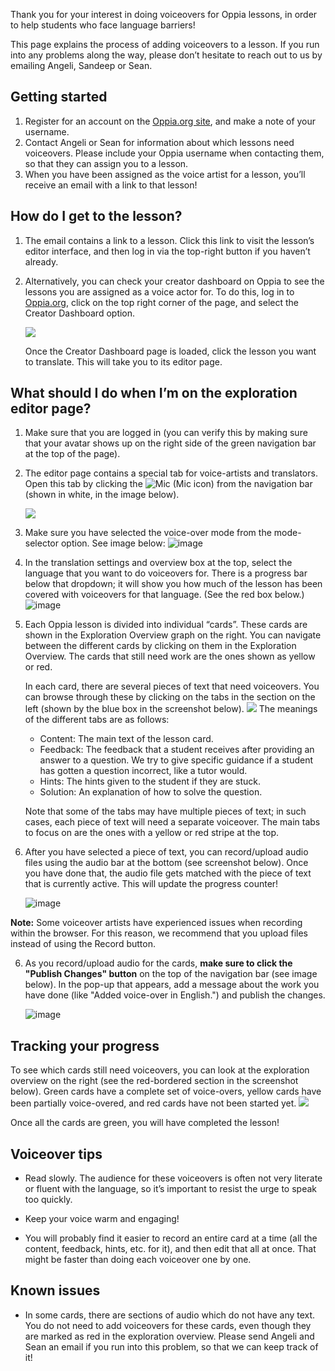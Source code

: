 Thank you for your interest in doing voiceovers for Oppia lessons, in order to help students who face language barriers! 

This page explains the process of adding voiceovers to a lesson. If you run into any problems along the way, please don’t hesitate to reach out to us by emailing Angeli, Sandeep or Sean.

## Getting started

1. Register for an account on the [Oppia.org site](https://www.oppia.org), and make a note of your username.
2. Contact Angeli or Sean for information about which lessons need voiceovers. Please include your Oppia username when contacting them, so that they can assign you to a lesson.
3. When you have been assigned as the voice artist for a lesson, you’ll receive an email with a link to that lesson!

## How do I get to the lesson?

1. The email contains a link to a lesson. Click this link to visit the lesson’s editor interface, and then log in via the top-right button if you haven’t already.
2. Alternatively, you can check your creator dashboard on Oppia to see the lessons you are assigned as a voice actor for. To do this, log in to [Oppia.org](https://www.oppia.org), click on the top right corner of the page, and select the Creator Dashboard option.
     
     ![](https://lh3.googleusercontent.com/9gdcXp4wMNA13vOAUx-heTDYn3iaklN9cRrzDLSZhmyJm2zaI_Y7D8ZdbKuw6zBPB1OhKV94bqKKdXRL_yMUeHfhrDKB9UhtnBhf2lXTdQiH7Mb7dQOw7nRTsU3ozgT2OzRSroPm)

   Once the Creator Dashboard page is loaded, click the lesson you want to translate. This will take you to its editor page.


## What should I do when I’m on the exploration editor page?

1. Make sure that you are logged in (you can verify this by making sure that your avatar shows up on the right side of the green navigation bar at the top of the page).

2. The editor page contains a special tab for voice-artists and translators. Open this tab by clicking the ![Mic](https://lh3.googleusercontent.com/DDb_FsYAy0kOUOKe2ULYcfDcoH0SNqwltI4gAxb7GGrIEeOxg6orUVrpgfsqBjy3rWmVFgp9UD5tiSZkJOlqiCOBW7fqJrpLgmmEzBmJMXGJjO9OEINECk-3FEO1zo2tTUdvH4Ca) (Mic icon) from the navigation bar (shown in white, in the image below).

    ![](https://lh6.googleusercontent.com/f6cJ_Usfj8jYm09VtaFXGRSpw8uftGyvLPI_mU5XYtuXLfhZQF7ha9HECNewl3OLxgQW-CIGTCUXZRNWg6JB7vp2Y1gZV87ahubzheuukm9g7drranA7HN64hRE44QI-FgHo4d_0)

3. Make sure you have selected the voice-over mode from the mode-selector option. See image below:
![image](https://user-images.githubusercontent.com/16653571/56873490-548d8700-6a50-11e9-8ddf-724d8773d859.png)


4. In the translation settings and overview box at the top, select the language that you want to do voiceovers for. There is a progress bar below that dropdown; it will show you how much of the lesson has been covered with voiceovers for that language. (See the red box below.)
![image](https://user-images.githubusercontent.com/16653571/56873610-2e1c1b80-6a51-11e9-971b-240cd843336d.png)

5. Each Oppia lesson is divided into individual “cards”. These cards are shown in the Exploration Overview graph on the right. You can navigate between the different cards by clicking on them in the Exploration Overview. The cards that still need work are the ones shown as yellow or red.
  
    In each card, there are several pieces of text that need voiceovers. You can browse through these by clicking on the tabs in the section on the left (shown by the blue box in the screenshot below).
    ![](https://user-images.githubusercontent.com/16653571/56985223-7fd5ba80-6ba5-11e9-8ebe-f5fc2b8b5dbe.png)
    The meanings of the different tabs are as follows:
    * Content: The main text of the lesson card.
    * Feedback: The feedback that a student receives after providing an answer to a question. We try to give specific guidance if a student has gotten a question incorrect, like a tutor would.
    * Hints: The hints given to the student if they are stuck.
    * Solution: An explanation of how to solve the question.

    Note that some of the tabs may have multiple pieces of text; in such cases, each piece of text will need a separate voiceover. The main tabs to focus on are the ones with a yellow or red stripe at the top.

5. After you have selected a piece of text, you can record/upload audio files using the audio bar at the bottom (see screenshot below). Once you have done that, the audio file gets matched with the piece of text that is currently active. This will update the progress counter!

    ![image](https://user-images.githubusercontent.com/16653571/55646262-5d47c000-57f8-11e9-8a2e-4df6ab6fa52c.png)

**Note:** Some voiceover artists have experienced issues when recording within the browser. For this reason, we recommend that you upload files instead of using the Record button.

6. As you record/upload audio for the cards, **make sure to click the "Publish Changes" button** on the top of the navigation bar (see image below). In the pop-up that appears, add a message about the work you have done (like "Added voice-over in English.") and publish the changes.

    ![image](https://user-images.githubusercontent.com/16653571/55648581-558b1a00-57fe-11e9-9394-85853c4c73d5.png)

## Tracking your progress
To see which cards still need voiceovers, you can look at the exploration overview on the right (see the red-bordered section in the screenshot below). Green cards have a complete set of voice-overs, yellow cards have been partially voice-overed, and red cards have not been started yet.
![](https://user-images.githubusercontent.com/16653571/56985545-389bf980-6ba6-11e9-9031-378ddc4988a3.png)


Once all the cards are green, you will have completed the lesson!

## Voiceover tips
* Read slowly. The audience for these voiceovers is often not very literate or fluent with the language, so it’s important to resist the urge to speak too quickly.

* Keep your voice warm and engaging!

* You will probably find it easier to record an entire card at a time (all the content, feedback, hints, etc. for it), and then edit that all at once. That might be faster than doing each voiceover one by one.

## Known issues
* In some cards, there are sections of audio which do not have any text. You do not need to add voiceovers for these cards, even though they are marked as red in the exploration overview. Please send Angeli and Sean an email if you run into this problem, so that we can keep track of it!